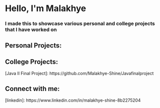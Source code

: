 <h1>Hello, I'm Malakhye</h1>
<h3> I made this to showcase various personal and college projects that I have worked on </h3>

<h2>Personal Projects:</h2>
<h2>College Projects:</h2>
[Java II Final Project]: https://github.com/Malakhye-Shine/Javafinalproject


<h2> Connect with me:</h2>
[linkedin]: https://www.linkedin.com/in/malakhye-shine-8b2275204
